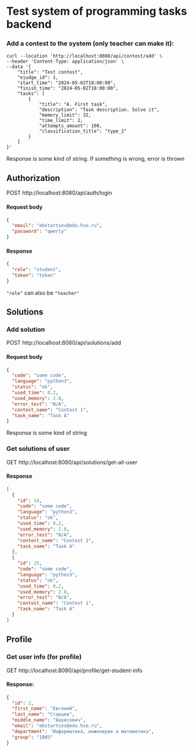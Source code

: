 # Test system of programming tasks backend

### Add a contest to the system (only teacher can make it):

```curl
curl --location 'http://localhost:8080/api/contest/add' \
--header 'Content-Type: application/json' \
--data '{
    "title": "Test contest",
    "ejudge_id": 1,
    "start_time": "2024-05-02T18:00:00",
    "finish_time": "2024-05-02T18:00:00",
    "tasks": [
        {
            "title": "A. First task",
            "description": "Task description. Solve it",
            "memory_limit": 32,
            "time_limit": 2,
            "attempts_amount": 100,
            "classification_title": "type_1"
        }
    ]
}'
```

Response is some kind of string. If something is wrong, error is thrown

## Authorization

POST http://localhost:8080/api/auth/login

#### Request body

```json
{
  "email": "ebstartsev@edu.hse.ru",
  "password": "qwerty"
}
```

#### Response

```json
{
  "role": "student",
  "token": "token"
}
```

`"role"` can also be `"teacher"`

## Solutions

### Add solution

POST http://localhost:8080/api/solutions/add

#### Request body

```json
{
  "code": "some code",
  "language": "python3",
  "status": "ok",
  "used_time": 0.2,
  "used_memory": 2.8,
  "error_test": "N/A",
  "contest_name": "Contest 1",
  "task_name": "Task A"
}
```

Response is some kind of string

### Get solutions of user

GET http://localhost:8080/api/solutions/get-all-user

#### Response

```json
[
  {
    "id": 24,
    "code": "some code",
    "language": "python3",
    "status": "ok",
    "used_time": 0.2,
    "used_memory": 2.8,
    "error_test": "N/A",
    "contest_name": "Contest 1",
    "task_name": "Task A"
  },
  {
    "id": 25,
    "code": "some code",
    "language": "python3",
    "status": "ok",
    "used_time": 0.2,
    "used_memory": 2.8,
    "error_test": "N/A",
    "contest_name": "Contest 1",
    "task_name": "Task A"
  }
]
```

## Profile

### Get user info (for profile)

GET http://localhost:8080/api/profile/get-student-info

#### Response:

```json
{
  "id": 2,
  "first_name": "Евгений",
  "last_name": "Старцев",
  "middle_name": "Борисович",
  "email": "ebstartsev@edu.hse.ru",
  "department": "Информатика, инженерия и математика",
  "group": "10И3"
}
```